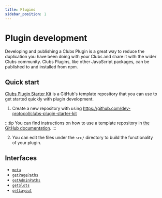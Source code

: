 ```yaml
---
title: Plugins
sidebar_position: 1
---
```


# Plugin development

Developing and publishing a Clubs Plugin is a great way to reduce the duplication you have been doing with your Clubs and share it with the wider Clubs community. Clubs Plugins, like other JavaScript packages, can be published to and installed from npm.

## Quick start

[Clubs Plugin Starter Kit](https://github.com/dev-protocol/clubs-plugin-starter-kit) is a GitHub's template repository that you can use to get started quickly with plugin development.

1. Create a new repository with using https://github.com/dev-protocol/clubs-plugin-starter-kit

:::tip
You can find instructions on how to use a template repository in [the GitHub documentation](https://docs.github.com/en/repositories/creating-and-managing-repositories/creating-a-repository-from-a-template#creating-a-repository-from-a-template).
:::

2. You can edit the files under the `src/` directory to build the functionality of your plugin.

## Interfaces

- [`meta`](./plugin-meta)
- [`getPagePaths`](./plugin-pages)
- [`getAdminPaths`](./plugin-admin-pages)
- [`getSlots`](./plugin-slots)
- [`getLayout`](./plugin-layouts)
